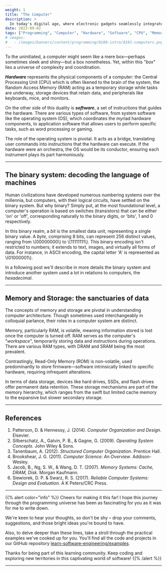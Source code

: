 ```yaml
---
weight: 1
title: "The Computer"
description: >
  In today's digital age, where electronic gadgets seamlessly integrate into our daily lives, understanding the bedrock upon which these marvels stand becomes not just an academic interest but a societal necessity. As we embark on this enlightening voyage into the heart of computers, we aim to demystify the intricate dance between the physical and the abstract, between the tangible hardware and the intangible software.
date: 2023-09-02
tags: ["Programming", "Computer", "Hardware", "Software", "CPU", "Memory"]
# images:
#   - /images/banners/content/programming/0100-intro/0101-computers.png
---
```


To the uninitiated, a computer might seem like a mere box—perhaps sometimes sleek and shiny—but a box nonetheless. Yet, within this "*box*" lies a universe of complexity and coordination.

***Hardware*** represents the physical components of a computer: the Central Processing Unit (CPU) which is often likened to the brain of the system, the Random Access Memory (RAM) acting as a temporary storage while tasks are underway, storage devices that retain data, and peripherals like keyboards, mice, and monitors.

On the other side of this duality is ***software***, a set of instructions that guides the hardware. There are various types of software, from system software like the operating system (OS), which coordinates the myriad hardware components, to application software that allows users to perform specific tasks, such as word processing or gaming.

The role of the operating system is pivotal. It acts as a bridge, translating user commands into instructions that the hardware can execute. If the hardware were an orchestra, the OS would be its conductor, ensuring each instrument plays its part harmoniously.

---

## The binary system: decoding the language of machines

Human civilizations have developed numerous numbering systems over the millennia, but computers, with their logical circuits, have settled on the binary system. But why binary? Simply put, at the most foundational level, a computer's operation is based on switches (transistors) that can be either 'on' or 'off', corresponding naturally to the binary digits, or 'bits', 1 and 0 respectively.

In this binary realm, a *bit* is the smallest data unit, representing a single binary value. A *byte*, comprising 8 bits, can represent 256 distinct values, ranging from \\(00000000\\) to \\(11111111\\). This binary encoding isn't restricted to numbers; it extends to text, images, and virtually all forms of data. For instance, in ASCII encoding, the capital letter 'A' is represented as \\(01000001\\).

In a following post we'll describe in more details the binary system and introduce another system used a lot in relations to computers, the *hexadecimal*.

---

## Memory and Storage: the sanctuaries of data

The concepts of memory and storage are pivotal in understanding computer architecture. Though sometimes used interchangeably in colloquial parlance, their roles in a computer system are distinct.

Memory, particularly RAM, is volatile, meaning information stored is lost once the computer is turned off. RAM serves as the computer's "*workspace*", temporarily storing data and instructions during operations. There are various RAM types, with DRAM and SRAM being the most prevalent.

Contrastingly, Read-Only Memory (ROM) is non-volatile, used predominantly to store firmware—software intrinsically linked to specific hardware, requiring infrequent alterations.

In terms of data storage, devices like hard drives, SSDs, and flash drives offer permanent data retention. These storage mechanisms are part of the memory hierarchy, which ranges from the swift but limited cache memory to the expansive but slower secondary storage.

---

## References

1. Patterson, D. & Hennessy, J. (2014). *Computer Organization and Design*. Elsevier.
2. Silberschatz, A., Galvin, P. B., & Gagne, G. (2009). *Operating System Concepts*. John Wiley & Sons.
3. Tanenbaum, A. (2012). *Structured Computer Organization*. Prentice Hall.
4. Brookshear, J. G. (2011). *Computer Science: An Overview*. Addison-Wesley.
5. Jacob, B., Ng, S. W., & Wang, D. T. (2007). *Memory Systems: Cache, DRAM, Disk*. Morgan Kaufmann.
6. Siewiorek, D. P. & Swarz, R. S. (2017). *Reliable Computer Systems: Design and Evaluation*. A K Peters/CRC Press.

---

{{% alert color="info" %}}
Cheers for making it this far! I hope this journey through the programming universe has been as fascinating for you as it was for me to write down.

We're keen to hear your thoughts, so don't be shy – drop your comments, suggestions, and those bright ideas you're bound to have.

Also, to delve deeper than these lines, take a stroll through the practical examples we've cooked up for you. You'll find all the code and projects in our GitHub repository [learn-software-engineering/examples](https://github.com/learn-software-engineering/examples).

Thanks for being part of this learning community. Keep coding and exploring new territories in this captivating world of software!
{{% /alert %}}

---

